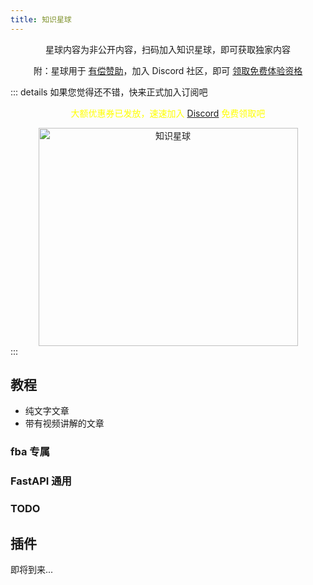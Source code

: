 ```yaml
---
title: 知识星球
---
```


<div align="center">
星球内容为非公开内容，扫码加入知识星球，即可获取独家内容

附：星球用于 [有偿赞助](../../sponsors.md#有偿赞助)，加入 Discord
社区，即可 [领取免费体验资格](https://discord.gg/Sdg6dT5kjz)
</div>

::: details 如果您觉得还不错，快来正式加入订阅吧
<div align="center">
  <p style="color: yellow">大额优惠券已发放，速速加入 <a href="https://discord.gg/Sdg6dT5kjz">Discord</a> 免费领取吧</p>
  <img height="349" width="415" src="https://wu-clan.github.io/picx-images-hosting/知识星球.png" alt="知识星球">
</div>
:::

## 教程

- <Icon name="fluent-color:receipt-16" /> 纯文字文章
- <Icon name="fluent-color:video-16" /> 带有视频讲解的文章


### fba 专属

<CardGrid>
  <LinkCard 
    title="操作人信息" 
    icon="fluent-color:receipt-16"
    href="https://t.zsxq.com/virtV"
    description="集成操作人信息到数据库表"
  />
  <LinkCard 
    title="Celery" 
    icon="fluent-color:video-16" 
    href="https://t.zsxq.com/qk5gZ" 
    description="优雅的使用 Celery" 
    />
  <LinkCard 
    title="数据规则" 
    icon="fluent-color:video-16" 
    href="https://t.zsxq.com/qlZyT"
    description="超灵活的行级数据权限"
    />
  <LinkCard
    title="自定义中间件"
    icon="fluent-color:receipt-16"
    href="https://t.zsxq.com/P03oX"
    description="自定义中间件的编写方法"
    />
  <LinkCard
    title="自定义异常"
    icon="fluent-color:receipt-16"
    href="https://t.zsxq.com/FS7jY"
    description="轻松实现自定义异常并自动处理"
    />
  <LinkCard
    title="自定义异常"
    icon="fluent-color:video-16"
    href="https://t.zsxq.com/4Dv5Z"
    description="从零到一在 Linux 上部署 fba"
    />
</CardGrid>

### FastAPI 通用

<CardGrid>
  <LinkCard
    title="Socketio" 
    icon="fluent-color:receipt-16" 
    href="https://t.zsxq.com/Oi86a" 
    description="轻松集成 Socketio" 
    />
  <LinkCard 
    title="Header Token"
    icon="fluent-color:receipt-16"
    href="https://t.zsxq.com/7qYpx"
    description="自定义 header token 实现授权" 
    />
</CardGrid>

### TODO

<CardGrid>
  <LinkCard
    title="日志分析" 
    icon="fluent-color:receipt-16"
    href="/planet" 
    description="即将到来..."
    />
</CardGrid>

## 插件

即将到来...
